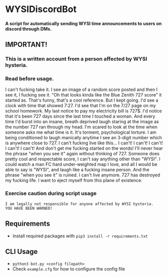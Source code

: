 # WYSIDiscordBot

#### A script for automatically sending WYSI time announcements to users on discord through DMs.

## IMPORTANT!

### This is a written account from a person affected by WYSI hysteria.
### Read before usage.
I can't fucking take it. 
I see an image of a random score posted and then I see it, I fucking see it. 
"Oh that looks kinda like the Blue Zenith 727 score" it started as. 
That's funny, that's a cool reference. 
But I kept going. 
I'd see a clock with time that showed 7:27. 
I'd see that I'm on the 7/27 page on my school homework. 
My last notice to pay my electricity bill is 727$. 
I'd notice that it's been 727 days since the last time I touched a woman. 
And every time I'd burst into an insane, breath deprived laugh staring at the image as the number 727 ran through my head. 
I'm scared to look at the time when someone asks me what time is it. 
It's torment, psychological torture. 
I am being conditioned to laugh manically anytime I see an 3-digit number which is anywhere close to 727. 
I can't fucking live like this... 
I can't! 
I can't! 
I can't! 
I can't! 
I can't! 
And don't get me fucking started on the words!
I'll never hear the phrase "when you see it" again without thinking of 727. 
Someone does pretty cool and respectable score, I can't say anything other than "WYSI".
I could watch a man FC hard under-weighted map I love, and all I would be able to say is "WYSI", and laugh like a fucking insane person. 
And the phrase "when you see it" is ruined. 
I can't live anymore. 727 has destroyed my fucking life. 
I want to eject myself from this plane of existence.

### Exercise caution during script usage

```
I am legally not responsible for anyone affected by WYSI hysteria.
YOU HAVE BEEN WARNED!
```

## Requirements
- Install required packages with `pip3 install -r requirements.txt`

## CLI Usage
- `python3 bot.py <config filepath>`
- Check `example.cfg` for how to configure the config file
